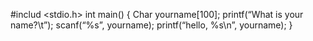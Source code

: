 #includ <stdio.h>
int main()
{
	Char yourname[100];
	printf(“What is your name?\t”);
	scanf(“%s”, yourname);
	printf(“hello, %s\n”, yourname);
}
